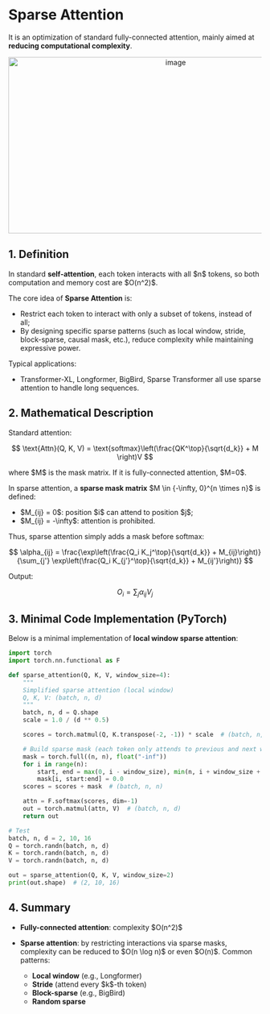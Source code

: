 # Sparse Attention

It is an optimization of standard fully-connected attention, mainly aimed at **reducing computational complexity**.
<div align="center">
<img width="650" height="350" alt="image" src="https://github.com/user-attachments/assets/c2613226-db99-4b71-a008-4abe76462a6a" />
</div>

## 1. Definition

In standard **self-attention**, each token interacts with all \$n\$ tokens, so both computation and memory cost are \$O(n^2)\$.

The core idea of **Sparse Attention** is:

* Restrict each token to interact with only a subset of tokens, instead of all;
* By designing specific sparse patterns (such as local window, stride, block-sparse, causal mask, etc.), reduce complexity while maintaining expressive power.

Typical applications:

* Transformer-XL, Longformer, BigBird, Sparse Transformer all use sparse attention to handle long sequences.


## 2. Mathematical Description

Standard attention:

$$
\text{Attn}(Q, K, V) = \text{softmax}\left(\frac{QK^\top}{\sqrt{d_k}} + M \right)V
$$

where \$M\$ is the mask matrix. If it is fully-connected attention, \$M=0\$.

In sparse attention, a **sparse mask matrix** \$M \in {-\infty, 0}^{n \times n}\$ is defined:

* \$M\_{ij} = 0\$: position \$i\$ can attend to position \$j\$;
* \$M\_{ij} = -\infty\$: attention is prohibited.

Thus, sparse attention simply adds a mask before softmax:

$$
\alpha_{ij} = \frac{\exp\left(\frac{Q_i K_j^\top}{\sqrt{d_k}} + M_{ij}\right)}{\sum_{j'} \exp\left(\frac{Q_i K_{j'}^\top}{\sqrt{d_k}} + M_{ij'}\right)}
$$

Output:

$$
O_i = \sum_{j} \alpha_{ij} V_j
$$

## 3. Minimal Code Implementation (PyTorch)

Below is a minimal implementation of **local window sparse attention**:

```python
import torch
import torch.nn.functional as F

def sparse_attention(Q, K, V, window_size=4):
    """
    Simplified sparse attention (local window)
    Q, K, V: (batch, n, d)
    """
    batch, n, d = Q.shape
    scale = 1.0 / (d ** 0.5)

    scores = torch.matmul(Q, K.transpose(-2, -1)) * scale  # (batch, n, n)

    # Build sparse mask (each token only attends to previous and next window_size tokens)
    mask = torch.full((n, n), float("-inf"))
    for i in range(n):
        start, end = max(0, i - window_size), min(n, i + window_size + 1)
        mask[i, start:end] = 0.0
    scores = scores + mask  # (batch, n, n)

    attn = F.softmax(scores, dim=-1)
    out = torch.matmul(attn, V)  # (batch, n, d)
    return out

# Test
batch, n, d = 2, 10, 16
Q = torch.randn(batch, n, d)
K = torch.randn(batch, n, d)
V = torch.randn(batch, n, d)

out = sparse_attention(Q, K, V, window_size=2)
print(out.shape)  # (2, 10, 16)
```

## 4. Summary

* **Fully-connected attention**: complexity \$O(n^2)\$
* **Sparse attention**: by restricting interactions via sparse masks, complexity can be reduced to \$O(n \log n)\$ or even \$O(n)\$. Common patterns:

  * **Local window** (e.g., Longformer)
  * **Stride** (attend every \$k\$-th token)
  * **Block-sparse** (e.g., BigBird)
  * **Random sparse**


